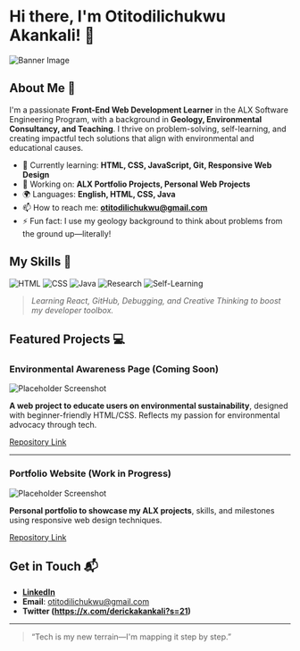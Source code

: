 # Hi there, I'm Otitodilichukwu Akankali! 👋

![Banner Image](https://media.licdn.com/dms/image/D4D16AQHkh2Of01ZKOg/profile-displaybackgroundimage-shrink_200_800/0/1713022366827?e=2147483647&v=beta&t=b17VRqlvErTAW9YfxszXExrYwAbtOxckP0kizYt7BBM)

## About Me 🚀

I'm a passionate **Front-End Web Development Learner** in the ALX Software Engineering Program, with a background in **Geology, Environmental Consultancy, and Teaching**. I thrive on problem-solving, self-learning, and creating impactful tech solutions that align with environmental and educational causes.

- 🌱 Currently learning: **HTML, CSS, JavaScript, Git, Responsive Web Design**
- 🔭 Working on: **ALX Portfolio Projects, Personal Web Projects**
- 🌍 Languages: **English, HTML, CSS, Java**
- 📫 How to reach me: **otitodilichukwu@gmail.com**
- ⚡ Fun fact: I use my geology background to think about problems from the ground up—literally!

## My Skills 🧠

![HTML](https://img.shields.io/badge/-HTML-E34F26?style=flat-square&logo=html5&logoColor=white)
![CSS](https://img.shields.io/badge/-CSS-1572B6?style=flat-square&logo=css3&logoColor=white)
![Java](https://img.shields.io/badge/-Java-007396?style=flat-square&logo=java&logoColor=white)
![Research](https://img.shields.io/badge/-Research-blue?style=flat-square)
![Self-Learning](https://img.shields.io/badge/-Self--Learning-orange?style=flat-square)

> *Learning React, GitHub, Debugging, and Creative Thinking to boost my developer toolbox.*

## Featured Projects 💻

### Environmental Awareness Page (Coming Soon)

![Placeholder Screenshot](https://via.placeholder.com/600x300.png?text=Project+Screenshot)

**A web project to educate users on environmental sustainability**, designed with beginner-friendly HTML/CSS. Reflects my passion for environmental advocacy through tech.

[Repository Link](#)

---

### Portfolio Website (Work in Progress)

![Placeholder Screenshot](https://via.placeholder.com/600x300.png?text=Project+Screenshot)

**Personal portfolio to showcase my ALX projects**, skills, and milestones using responsive web design techniques.

[Repository Link](#)

## Get in Touch 📬

- **[LinkedIn](https://www.linkedin.com/in/otitodilichukwu-akankali-454264311/)**
- **Email**: otitodilichukwu@gmail.com
- **Twitter (https://x.com/derickakankali?s=21)**

---

> “Tech is my new terrain—I'm mapping it step by step.”


